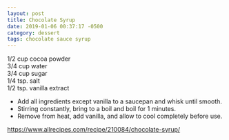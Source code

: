 ```yaml
---
layout: post
title: Chocolate Syrup
date: 2019-01-06 00:37:17 -0500
category: dessert
tags: chocolate sauce syrup
---
```

1/2 cup cocoa powder  
3/4 cup water  
3/4 cup sugar  
1/4 tsp. salt  
1/2 tsp. vanilla extract  

  * Add all ingredients except vanilla to a saucepan and whisk until smooth.
  * Stirring constantly, bring to a boil and boil for 1 minutes.
  * Remove from heat, add vanilla, and allow to cool completely before use.

<https://www.allrecipes.com/recipe/210084/chocolate-syrup/>
